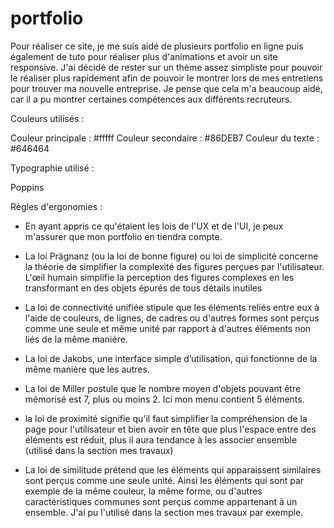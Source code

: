 # portfolio

Pour réaliser ce site, je me suis aidé de plusieurs portfolio en ligne puis également de tuto pour réaliser plus d'animations et avoir un site responsive.
J'ai décidé de rester sur un thème assez simpliste pour pouvoir le réaliser plus rapidement afin de pouvoir le montrer lors de mes entretiens pour trouver
ma nouvelle entreprise.
Je pense que cela m'a beaucoup aidé, car il a pu montrer certaines compétences aux différents recruteurs. 


Couleurs utilisés : 

Couleur principale : #fffff
Couleur secondaire : #86DEB7
Couleur du texte : #646464

Typographie utilisé : 

Poppins 

Règles d'ergonomies : 

- En ayant appris ce qu'étaient les lois de l'UX et de l'UI, je peux m'assurer que mon portfolio en tiendra compte.

- La loi Prägnanz (ou la loi de bonne figure) ou loi de simplicité concerne la théorie de simplifier la complexité des figures perçues par l'utilisateur.
L'œil humain simplifie la perception des figures complexes en les transformant en des objets épurés de tous détails inutiles

- La loi de connectivité unifiée stipule que les éléments reliés entre eux à l'aide de couleurs, de lignes, de cadres ou d'autres formes sont perçus comme 
une seule et même unité par rapport à d'autres éléments non liés de la même manière.

- La loi de Jakobs, une interface simple d’utilisation, qui fonctionne de la même manière que les autres.

- La loi de Miller postule que le nombre moyen d'objets pouvant être mémorisé est 7, plus ou moins 2. Ici mon menu contient 5 éléments.

- la loi de proximité signifie qu'il faut simplifier la compréhension de la page pour l'utilisateur et bien avoir en tête que plus l'espace entre des éléments
est réduit, plus il aura tendance à les associer ensemble (utilisé dans la section mes travaux)

- La loi de similitude prétend que les éléments qui apparaissent similaires sont perçus comme une seule unité. Ainsi les éléments qui sont par exemple
de la même couleur, la même forme, ou d'autres caractéristiques communes sont perçus comme appartenant à un ensemble. J'ai pu l'utilisé dans la section
mes travaux par exemple.
